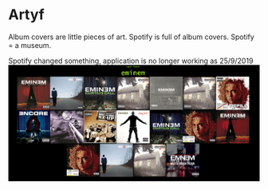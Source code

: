 # Artyf
Album covers are little pieces of art. Spotify is full of album covers. Spotify = a museum.

Spotify changed something, application is no longer working as 25/9/2019
![alt tag](https://github.com/Kelvin-Meyer/artyf/blob/master/meta/example1.png?raw=true)
